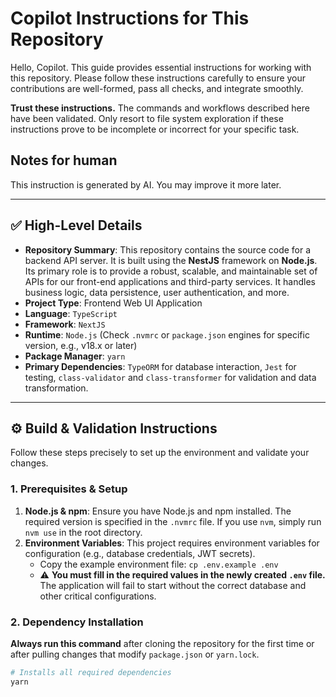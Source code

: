# Copilot Instructions for This Repository

Hello, Copilot. This guide provides essential instructions for working with this repository. Please follow these instructions carefully to ensure your contributions are well-formed, pass all checks, and integrate smoothly.

**Trust these instructions.** The commands and workflows described here have been validated. Only resort to file system exploration if these instructions prove to be incomplete or incorrect for your specific task.

## Notes for human
This instruction is generated by AI. You may improve it more later.

---

## ✅ High-Level Details

* **Repository Summary**: This repository contains the source code for a backend API server. It is built using the **NestJS** framework on **Node.js**. Its primary role is to provide a robust, scalable, and maintainable set of APIs for our front-end applications and third-party services. It handles business logic, data persistence, user authentication, and more.
* **Project Type**: Frontend Web UI Application
* **Language**: `TypeScript`
* **Framework**: `NextJS`
* **Runtime**: `Node.js` (Check `.nvmrc` or `package.json` engines for specific version, e.g., v18.x or later)
* **Package Manager**: `yarn`
* **Primary Dependencies**: `TypeORM` for database interaction, `Jest` for testing, `class-validator` and `class-transformer` for validation and data transformation.

---

## ⚙️ Build & Validation Instructions

Follow these steps precisely to set up the environment and validate your changes.

### 1. Prerequisites & Setup

1.  **Node.js & npm**: Ensure you have Node.js and npm installed. The required version is specified in the `.nvmrc` file. If you use `nvm`, simply run `nvm use` in the root directory.
2.  **Environment Variables**: This project requires environment variables for configuration (e.g., database credentials, JWT secrets).
    * Copy the example environment file: `cp .env.example .env`
    * ⚠️ **You must fill in the required values in the newly created `.env` file.** The application will fail to start without the correct database and other critical configurations.

### 2. Dependency Installation

**Always run this command** after cloning the repository for the first time or after pulling changes that modify `package.json` or `yarn.lock`.

```bash
# Installs all required dependencies
yarn
```
